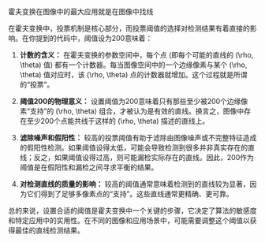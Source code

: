 霍夫变换在图像中的最大应用就是在图像中找线


在霍夫变换中，投票机制是核心部分，而投票阈值的选择对检测结果有着直接的影响。在你提到的代码中，阈值设为200意味着：

1. **计数的含义：** 在霍夫变换的参数空间中，每个点 (即每个可能的直线的 \(\rho, \theta\) 值) 都有一个计数器。每当图像空间中的一个边缘像素与某个 \(\rho, \theta\) 值对应时，该 \(\rho, \theta\) 点的计数器就增加。这个过程就是所谓的“投票”。

2. **阈值200的物理意义：** 设置阈值为200意味着只有那些至少被200个边缘像素“支持”的 \(\rho, \theta\) 组合，才被认为是有效的直线。换言之，图像中存在至少200个点能共线于这样的 \(\rho, \theta\) 描述的直线上。

3. **滤除噪声和假阳性：** 较高的投票阈值有助于滤除由图像噪声或不完整特征造成的假阳性检测。如果阈值设得太低，可能会导致检测到很多并非真实存在的直线；反之，如果阈值设得过高，则可能漏检实际存在的直线。因此，200作为阈值是在假阳性和漏检之间寻求平衡的结果。

4. **对检测直线的质量的影响：** 较高的阈值通常意味着检测到的直线较为显著，因为它们得到了足够多像素点的“支持”。这些直线通常更精确、更可靠。

总的来说，设置合适的阈值是霍夫变换中一个关键的步骤，它决定了算法的敏感度和特定应用中的实用性。在不同的图像和应用场景中，可能需要调整这个阈值以获得最佳的直线检测结果。